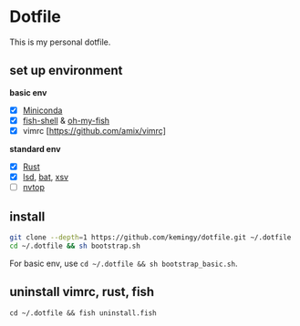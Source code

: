 # Dotfile

This is my personal dotfile.

## set up environment

**basic env**

- [x] [Miniconda](https://docs.conda.io/en/latest/miniconda.html)
- [x] [fish-shell](https://fishshell.com) & [oh-my-fish](https://github.com/oh-my-fish/oh-my-fish)
- [x] vimrc [https://github.com/amix/vimrc]

**standard env**

- [x] [Rust](https://www.rust-lang.org/)
- [x] [lsd](https://github.com/Peltoche/lsd), [bat](https://github.com/sharkdp/bat), [xsv](https://github.com/BurntSushi/xsv)
- [ ] [nvtop](https://github.com/Syllo/nvtop)

## install

```sh
git clone --depth=1 https://github.com/kemingy/dotfile.git ~/.dotfile
cd ~/.dotfile && sh bootstrap.sh
```

For basic env, use `cd ~/.dotfile && sh bootstrap_basic.sh`.

## uninstall vimrc, rust, fish

`cd ~/.dotfile && fish uninstall.fish`
